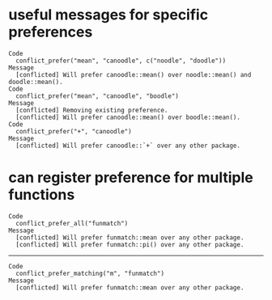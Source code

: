 # useful messages for specific preferences

    Code
      conflict_prefer("mean", "canoodle", c("noodle", "doodle"))
    Message
      [conflicted] Will prefer canoodle::mean() over noodle::mean() and doodle::mean().
    Code
      conflict_prefer("mean", "canoodle", "boodle")
    Message
      [conflicted] Removing existing preference.
      [conflicted] Will prefer canoodle::mean() over boodle::mean().
    Code
      conflict_prefer("+", "canoodle")
    Message
      [conflicted] Will prefer canoodle::`+` over any other package.

# can register preference for multiple functions

    Code
      conflict_prefer_all("funmatch")
    Message
      [conflicted] Will prefer funmatch::mean over any other package.
      [conflicted] Will prefer funmatch::pi() over any other package.

---

    Code
      conflict_prefer_matching("m", "funmatch")
    Message
      [conflicted] Will prefer funmatch::mean over any other package.

